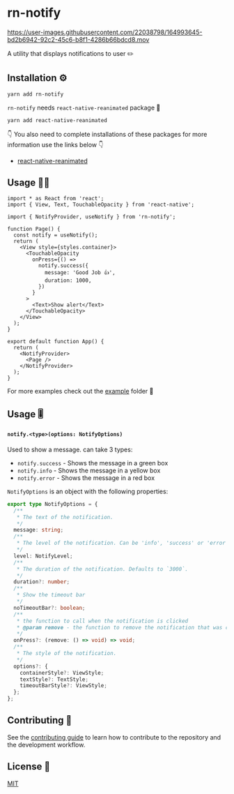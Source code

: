 # rn-notify

https://user-images.githubusercontent.com/22038798/164993645-bd2b6942-92c2-45c6-b8f1-4286b66bdcd8.mov

A utility that displays notifications to user ✏️

## Installation ⚙️

```sh
yarn add rn-notify
```

`rn-notify` needs `react-native-reanimated` package 💎

```sh
yarn add react-native-reanimated
```

👇 You also need to complete installations of these packages for more information use the links below 👇

- [react-native-reanimated](https://docs.swmansion.com/react-native-reanimated/docs/fundamentals/installation)

## Usage 🧑‍💻

```tsx
import * as React from 'react';
import { View, Text, TouchableOpacity } from 'react-native';

import { NotifyProvider, useNotify } from 'rn-notify';

function Page() {
  const notify = useNotify();
  return (
    <View style={styles.container}>
      <TouchableOpacity
        onPress={() =>
          notify.success({
            message: 'Good Job 👍',
            duration: 1000,
          })
        }
      >
        <Text>Show alert</Text>
      </TouchableOpacity>
    </View>
  );
}

export default function App() {
  return (
    <NotifyProvider>
      <Page />
    </NotifyProvider>
  );
}
```

For more examples check out the [example](https://github.com/Papyon-Apps/rn-notify/blob/feat/reanimated/example/src/App.tsx) folder 📂

## Usage 🎚️

#### `notify.<type>(options: NotifyOptions)`

Used to show a message. can take 3 types:

- `notify.success` - Shows the message in a green box
- `notify.info` - Shows the message in a yellow box
- `notify.error` - Shows the message in a red box

`NotifyOptions` is an object with the following properties:

```ts
export type NotifyOptions = {
  /**
   * The text of the notification.
   */
  message: string;
  /**
   * The level of the notification. Can be 'info', 'success' or 'error'.
   */
  level: NotifyLevel;
  /**
   * The duration of the notification. Defaults to `3000`.
   */
  duration?: number;
  /**
   * Show the timeout bar
   */
  noTimeoutBar?: boolean;
  /**
   * the function to call when the notification is clicked
   * @param remove - the function to remove the notification that was clicked
   */
  onPress?: (remove: () => void) => void;
  /**
   * The style of the notification.
   */
  options?: {
    containerStyle?: ViewStyle;
    textStyle?: TextStyle;
    timeoutBarStyle?: ViewStyle;
  };
};
```

## Contributing 🔖

See the [contributing guide](CONTRIBUTING.md) to learn how to contribute to the repository and the development workflow.

## License 📰

[MIT](https://github.com/Papyon-Apps/rn-notify/blob/master/LICENSE)
